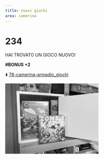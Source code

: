 ```yaml
---
title: nuovi giochi
area: camerina
---
```

# 234
HAI TROVATO UN GIOCO NUOVO!

**#BONUS +2**

⬇️ [78-camerina-armadio_giochi](78-camerina-armadio_giochi.md)

![foto_146](_assets/preview/foto_146.jpg)